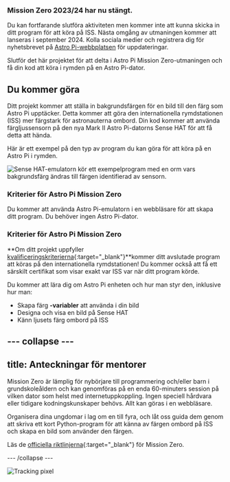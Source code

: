 ### Mission Zero 2023/24 har nu stängt.

Du kan fortfarande slutföra aktiviteten men kommer inte att kunna skicka in ditt program för att köra på ISS. Nästa omgång av utmaningen kommer att lanseras i september 2024. Kolla sociala medier och registrera dig för nyhetsbrevet på [Astro Pi-webbplatsen](https://astro-pi.org/mission-zero/) för uppdateringar.

Slutför det här projektet för att delta i Astro Pi Mission Zero-utmaningen och få din kod att köra i rymden på en Astro Pi-dator.



## Du kommer göra

Ditt projekt kommer att ställa in bakgrundsfärgen för en bild till den färg som Astro Pi upptäcker. Detta kommer att göra den internationella rymdstationen (ISS) mer färgstark för astronauterna ombord. Din kod kommer att använda färgljussensorn på den nya Mark II Astro Pi-datorns Sense HAT för att få detta att hända.

Här är ett exempel på den typ av program du kan göra för att köra på en Astro Pi i rymden.

![Sense HAT-emulatorn kör ett exempelprogram med en orm vars bakgrundsfärg ändras till färgen identifierad av sensorn.](images/finished.gif)

### Kriterier för Astro Pi Mission Zero

Du kommer att använda Astro Pi-emulatorn i en webbläsare för att skapa ditt program. Du behöver ingen Astro Pi-dator.

### Kriterier för Astro Pi Mission Zero

**Om ditt projekt uppfyller [kvalificeringskriterierna](https://astro-pi.org/mission-zero/eligibility){:target="_blank"}**kommer ditt avslutade program att köras på den internationella rymdstationen! Du kommer också att få ett särskilt certifikat som visar exakt var ISS var när ditt program körde.

Du kommer att lära dig om Astro Pi enheten och hur man styr den, inklusive hur man:
+ Skapa färg **-variabler** att använda i din bild
+ Designa och visa en bild på Sense HAT
+ Känn ljusets färg ombord på ISS

--- collapse ---
---
title: Anteckningar för mentorer
---

Mission Zero är lämplig för nybörjare till programmering och/eller barn i grundskoleåldern och kan genomföras på en enda 60-minuters session på vilken dator som helst med internetuppkoppling. Ingen speciell hårdvara eller tidigare kodningskunskaper behövs. Allt kan göras i en webbläsare.

Organisera dina ungdomar i lag om en till fyra, och låt oss guida dem genom att skriva ett kort Python-program för att känna av färgen ombord på ISS och skapa en bild som använder den färgen.

Läs de [officiella riktlinjerna](https://astro-pi.org/mission-zero/guidelines){:target="_blank"} för Mission Zero.

--- /collapse ---

![Tracking pixel](https://code.org/api/hour/begin_raspberrypi_astropi.png)
